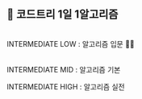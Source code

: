 ## 🌱 코드트리 1일 1알고리즘

<br/>
INTERMEDIATE LOW : 알고리즘 입문 🏃‍♂️<br><br>

INTERMEDIATE MID : 알고리즘 기본<br>

INTERMEDIATE HIGH : 알고리즘 실전
